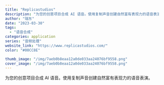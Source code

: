 ```yaml
---
title: "Replicastudios"
description: "为您的创意项目合成 AI 语音。使用复制声音创建自然富有表现力的语音表演。"
author: "瑞东"
date: "2023-03-30"
tags:
  - "语音合成"
categories: application
series: "音频处理"
website_link: "https://www.replicastudios.com/"
color: "#00CC8E"

thumb_image: "/img/7aeb0b8eaa12a0de033aa24076bf9558.png"
cover_image: "/img/7aeb0b8eaa12a0de033aa24076bf9558.png"
---
```


为您的创意项目合成 AI 语音。使用复制声音创建自然富有表现力的语音表演。
